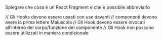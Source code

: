 Spiegare che cosa è un React Fragment e che è possibile abbreviarlo

// Gli Hooks devono essere usasti con use davanti
// componenti devono avere la prima lettere Maiuscola
// Gli Hook devono essere invocati all'interno del corpo/funzione del componente
// Gli Hook non possono essere utilizzati in maniera condizionale